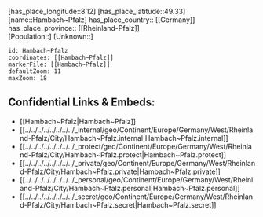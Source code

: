 ﻿---
location: [49.33,8.12] 
mapzoom: [7,12] 
mapmarker: city 
type: City
tags:
- geo/City


SpocWebEntityId: 30741
isDeleted: false
confidential: public

---
[has_place_longitude::8.12] 
[has_place_latitude::49.33] 
[name::Hambach~Pfalz] 
has_place_country:: [[Germany]]  
has_place_province:: [[Rheinland-Pfalz]]  
[Population::] 
[Unknown::] 


```leaflet
id: Hambach~Pfalz
coordinates: [[Hambach~Pfalz]] 
markerFile: [[Hambach~Pfalz]] 
defaultZoom: 11 
maxZoom: 18
```


## Confidential Links & Embeds: 
- [[Hambach~Pfalz|Hambach~Pfalz]]  
- [[../../../../../../../../_internal/geo/Continent/Europe/Germany/West/Rheinland-Pfalz/City/Hambach~Pfalz.internal|Hambach~Pfalz.internal]] 
- [[../../../../../../../../_protect/geo/Continent/Europe/Germany/West/Rheinland-Pfalz/City/Hambach~Pfalz.protect|Hambach~Pfalz.protect]] 
- [[../../../../../../../../_private/geo/Continent/Europe/Germany/West/Rheinland-Pfalz/City/Hambach~Pfalz.private|Hambach~Pfalz.private]] 
- [[../../../../../../../../_personal/geo/Continent/Europe/Germany/West/Rheinland-Pfalz/City/Hambach~Pfalz.personal|Hambach~Pfalz.personal]] 
- [[../../../../../../../../_secret/geo/Continent/Europe/Germany/West/Rheinland-Pfalz/City/Hambach~Pfalz.secret|Hambach~Pfalz.secret]] 
